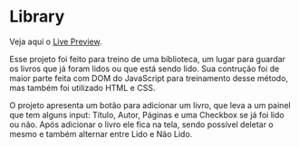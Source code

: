 # Library

Veja aqui o [Live Preview](https://rangelr2.github.io/Library/).

Esse projeto foi feito para treino de uma biblioteca, um lugar para guardar os livros que já foram lidos ou que está sendo lido.
Sua contrução foi de maior parte feita com DOM do JavaScript para treinamento desse método, mas também foi utilizado HTML e CSS.

O projeto apresenta um botão para adicionar um livro, que leva a um painel que tem alguns input: Título, Autor, Páginas e uma Checkbox se já foi lido ou não.
Após adicionar o livro ele fica na tela, sendo possível deletar o mesmo e também alternar entre Lido e Não Lido.

